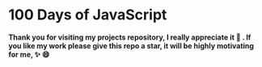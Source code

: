 # 100 Days of JavaScript

**Thank you for visiting my projects repository, I really appreciate it 💖 . If you like my work please give this repo a star, it will be highly motivating for me, ✨ 😄**
